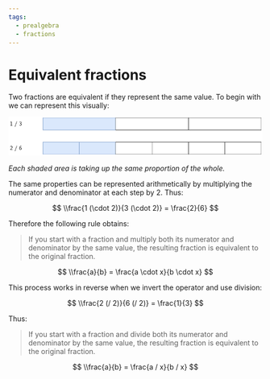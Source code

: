 ```yaml
---
tags:
  - prealgebra
  - fractions
---
```


# Equivalent fractions

Two fractions are equivalent if they represent the same value. To begin with we
can represent this visually:

![equiv-fractions.png](static/equiv-fractions.png)

_Each shaded area is taking up the same proportion of the whole._

The same properties can be represented arithmetically by multiplying the
numerator and denominator at each step by 2. Thus:

$$
\\frac{1 (\cdot 2)}{3 (\cdot 2)} = \frac{2}{6}
$$

Therefore the following rule obtains:

> If you start with a fraction and multiply both its numerator and denominator
> by the same value, the resulting fraction is equivalent to the original
> fraction.

$$
\\frac{a}{b} = \frac{a \cdot x}{b \cdot x}
$$

This process works in reverse when we invert the operator and use division:

$$
\\frac{2 (/ 2)}{6 (/ 2)} = \frac{1}{3}
$$

Thus:

> If you start with a fraction and divide both its numerator and denominator by
> the same value, the resulting fraction is equivalent to the original fraction.

$$
\\frac{a}{b} = \frac{a / x}{b / x}
$$
